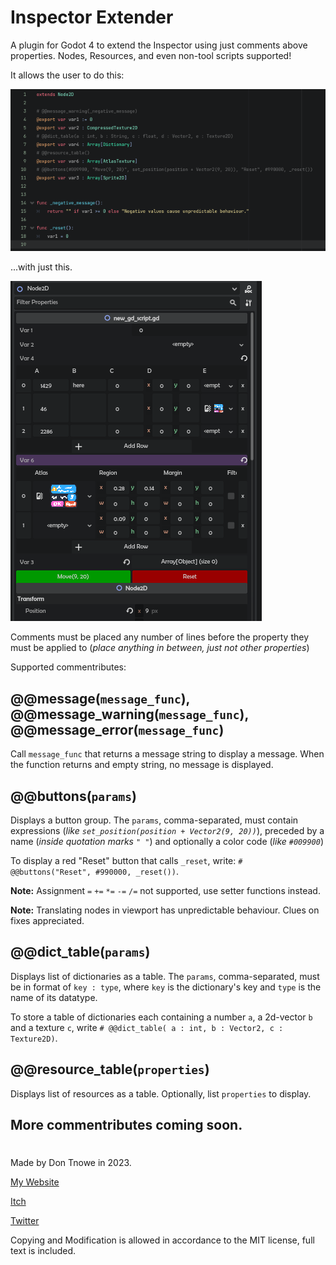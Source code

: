 # Inspector Extender

A plugin for Godot 4 to extend the Inspector using just comments above properties. Nodes, Resources, and even non-tool scripts supported!

It allows the user to do this:

![](./images/screen0.png)

...with just this.

![](./images/screen1.png)

Comments must be placed any number of lines before the property they must be applied to (*place anything in between, just not other properties*)

Supported commentributes:

## @@message(`message_func`), @@message_warning(`message_func`), @@message_error(`message_func`)

Call `message_func` that returns a message string to display a message. When the function returns and empty string, no message is displayed.

## @@buttons(`params`)

Displays a button group. The `params`, comma-separated, must contain expressions (*like `set_position(position + Vector2(9, 20))`*), preceded by a name (*inside quotation marks `" "`*) and optionally a color code (*like `#009900`*)

To display a red "Reset" button that calls `_reset`, write: `# @@buttons("Reset", #990000, _reset())`.

**Note:** Assignment `=` `+=` `*=` `-=` `/=` not supported, use setter functions instead.

**Note:** Translating nodes in viewport has unpredictable behaviour. Clues on fixes appreciated.

## @@dict_table(`params`)

Displays list of dictionaries as a table. The `params`, comma-separated, must be in format of `key : type`, where `key` is the dictionary's key and `type` is the name of its datatype.

To store a table of dictionaries each containing a number `a`, a 2d-vector `b` and a texture `c`, write `# @@dict_table( a : int, b : Vector2, c : Texture2D)`.

## @@resource_table(`properties`)

Displays list of resources as a table. Optionally, list `properties` to display.

## More commentributes coming soon.

#
Made by Don Tnowe in 2023.

[My Website](https://redbladegames.netlify.app)

[Itch](https://don-tnowe.itch.io)

[Twitter](https://twitter.com/don_tnowe)

Copying and Modification is allowed in accordance to the MIT license, full text is included.
